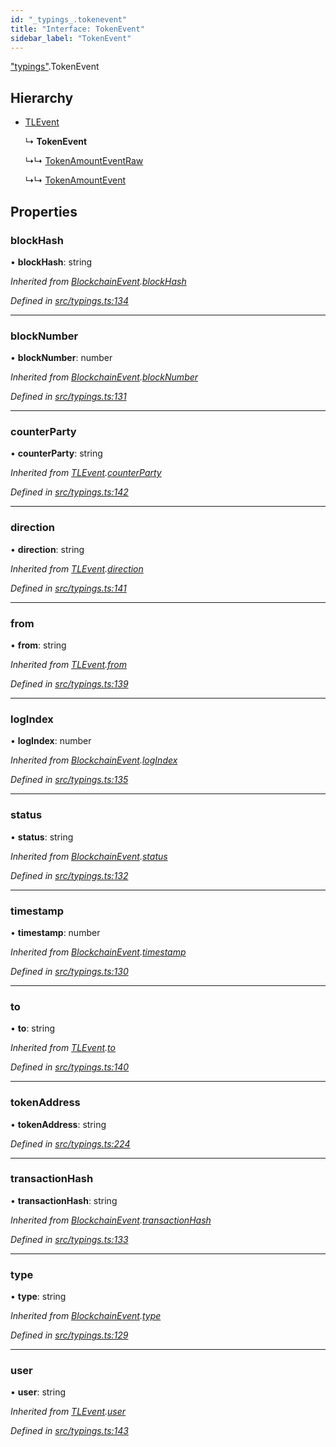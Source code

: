 ```yaml
---
id: "_typings_.tokenevent"
title: "Interface: TokenEvent"
sidebar_label: "TokenEvent"
---
```


["typings"](../modules/_typings_.md).TokenEvent

## Hierarchy

* [TLEvent](_typings_.tlevent.md)

  ↳ **TokenEvent**

  ↳↳ [TokenAmountEventRaw](_typings_.tokenamounteventraw.md)

  ↳↳ [TokenAmountEvent](_typings_.tokenamountevent.md)

## Properties

### blockHash

•  **blockHash**: string

*Inherited from [BlockchainEvent](_typings_.blockchainevent.md).[blockHash](_typings_.blockchainevent.md#blockhash)*

*Defined in [src/typings.ts:134](https://github.com/trustlines-protocol/clientlib/blob/f60ef2b/src/typings.ts#L134)*

___

### blockNumber

•  **blockNumber**: number

*Inherited from [BlockchainEvent](_typings_.blockchainevent.md).[blockNumber](_typings_.blockchainevent.md#blocknumber)*

*Defined in [src/typings.ts:131](https://github.com/trustlines-protocol/clientlib/blob/f60ef2b/src/typings.ts#L131)*

___

### counterParty

•  **counterParty**: string

*Inherited from [TLEvent](_typings_.tlevent.md).[counterParty](_typings_.tlevent.md#counterparty)*

*Defined in [src/typings.ts:142](https://github.com/trustlines-protocol/clientlib/blob/f60ef2b/src/typings.ts#L142)*

___

### direction

•  **direction**: string

*Inherited from [TLEvent](_typings_.tlevent.md).[direction](_typings_.tlevent.md#direction)*

*Defined in [src/typings.ts:141](https://github.com/trustlines-protocol/clientlib/blob/f60ef2b/src/typings.ts#L141)*

___

### from

•  **from**: string

*Inherited from [TLEvent](_typings_.tlevent.md).[from](_typings_.tlevent.md#from)*

*Defined in [src/typings.ts:139](https://github.com/trustlines-protocol/clientlib/blob/f60ef2b/src/typings.ts#L139)*

___

### logIndex

•  **logIndex**: number

*Inherited from [BlockchainEvent](_typings_.blockchainevent.md).[logIndex](_typings_.blockchainevent.md#logindex)*

*Defined in [src/typings.ts:135](https://github.com/trustlines-protocol/clientlib/blob/f60ef2b/src/typings.ts#L135)*

___

### status

•  **status**: string

*Inherited from [BlockchainEvent](_typings_.blockchainevent.md).[status](_typings_.blockchainevent.md#status)*

*Defined in [src/typings.ts:132](https://github.com/trustlines-protocol/clientlib/blob/f60ef2b/src/typings.ts#L132)*

___

### timestamp

•  **timestamp**: number

*Inherited from [BlockchainEvent](_typings_.blockchainevent.md).[timestamp](_typings_.blockchainevent.md#timestamp)*

*Defined in [src/typings.ts:130](https://github.com/trustlines-protocol/clientlib/blob/f60ef2b/src/typings.ts#L130)*

___

### to

•  **to**: string

*Inherited from [TLEvent](_typings_.tlevent.md).[to](_typings_.tlevent.md#to)*

*Defined in [src/typings.ts:140](https://github.com/trustlines-protocol/clientlib/blob/f60ef2b/src/typings.ts#L140)*

___

### tokenAddress

•  **tokenAddress**: string

*Defined in [src/typings.ts:224](https://github.com/trustlines-protocol/clientlib/blob/f60ef2b/src/typings.ts#L224)*

___

### transactionHash

•  **transactionHash**: string

*Inherited from [BlockchainEvent](_typings_.blockchainevent.md).[transactionHash](_typings_.blockchainevent.md#transactionhash)*

*Defined in [src/typings.ts:133](https://github.com/trustlines-protocol/clientlib/blob/f60ef2b/src/typings.ts#L133)*

___

### type

•  **type**: string

*Inherited from [BlockchainEvent](_typings_.blockchainevent.md).[type](_typings_.blockchainevent.md#type)*

*Defined in [src/typings.ts:129](https://github.com/trustlines-protocol/clientlib/blob/f60ef2b/src/typings.ts#L129)*

___

### user

•  **user**: string

*Inherited from [TLEvent](_typings_.tlevent.md).[user](_typings_.tlevent.md#user)*

*Defined in [src/typings.ts:143](https://github.com/trustlines-protocol/clientlib/blob/f60ef2b/src/typings.ts#L143)*

